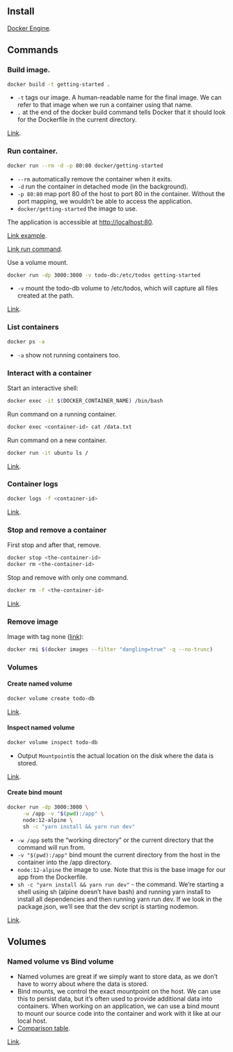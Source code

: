 ## Install

[Docker Engine](https://docs.docker.com/engine/install/ubuntu/).

## Commands

### Build image.

```bash
docker build -t getting-started .
```

- `-t` tags our image. A human-readable name for the final image. We can refer to that image when we run a container using that name.
- `.` at the end of the docker build command tells Docker that it should look for the Dockerfile in the current directory.

[Link](https://docs.docker.com/get-started/02_our_app/).

### Run container.

```bash
docker run --rm -d -p 80:80 docker/getting-started
```

- `--rm` automatically remove the container when it exits.
- `-d` run the container in detached mode (in the background).
- `-p 80:80` map port 80 of the host to port 80 in the container. Without the port mapping, we wouldn’t be able to access the application.
- `docker/getting-started` the image to use.

The application is accessible at <http://localhost:80>.

[Link example](https://docs.docker.com/get-started/).

[Link run command](https://docs.docker.com/engine/reference/commandline/run/).

Use a volume mount.

```bash
docker run -dp 3000:3000 -v todo-db:/etc/todos getting-started
```

- `-v` mount the todo-db volume to /etc/todos, which will capture all files created at the path.

[Link](https://docs.docker.com/get-started/05_persisting_data/).

### List containers

```bash
docker ps -a
```

- `-a` show not running containers too.

### Interact with a container

Start an interactive shell:

```bash
docker exec -it $(DOCKER_CONTAINER_NAME) /bin/bash
```

Run command on a running container.

```bash
docker exec <container-id> cat /data.txt
```

Run command on a new container.

```bash
docker run -it ubuntu ls /
```

[Link](https://docs.docker.com/get-started/05_persisting_data/).

### Container logs

```bash
docker logs -f <container-id>
```

[Link](https://docs.docker.com/get-started/06_bind_mounts/).

### Stop and remove a container

First stop and after that, remove.

```bash
docker stop <the-container-id>
docker rm <the-container-id>
```

Stop and remove with only one command.

```bash
docker rm -f <the-container-id>
```

[Link](https://docs.docker.com/get-started/03_updating_app/).

### Remove image

Image with tag none ([link](https://stackoverflow.com/a/33913711)):

```bash
docker rmi $(docker images --filter "dangling=true" -q --no-trunc)
```

### Volumes

#### Create named volume

```bash
docker volume create todo-db
```

[Link](https://docs.docker.com/get-started/05_persisting_data/).

#### Inspect named volume

```bash
docker volume inspect todo-db
```

- Output `Mountpoint`is the actual location on the disk where the data is stored.

[Link](https://docs.docker.com/get-started/05_persisting_data/).

#### Create bind mount

```bash
docker run -dp 3000:3000 \
     -w /app -v "$(pwd):/app" \
     node:12-alpine \
     sh -c "yarn install && yarn run dev"
```

- `-w /app` sets the “working directory” or the current directory that the command will run from.
- `-v "$(pwd):/app"` bind mount the current directory from the host in the container into the /app directory.
- `node:12-alpine` the image to use. Note that this is the base image for our app from the Dockerfile.
- `sh -c "yarn install && yarn run dev"` - the command. We’re starting a shell using sh (alpine doesn’t have bash) and running yarn install to install all dependencies and then running yarn run dev. If we look in the package.json, we’ll see that the dev script is starting nodemon.

[Link](https://docs.docker.com/get-started/06_bind_mounts/).

## Volumes

### Named volume vs Bind volume

- Named volumes are great if we simply want to store data, as we don’t have to worry about where the data is stored.
- Bind mounts, we control the exact mountpoint on the host. We can use this to persist data, but it’s often used to provide additional data into containers. When working on an application, we can use a bind mount to mount our source code into the container and work with it like at our local host.
- [Comparison table](https://docs.docker.com/get-started/06_bind_mounts/#quick-volume-type-comparisons).

[Link](https://docs.docker.com/get-started/06_bind_mounts/).

